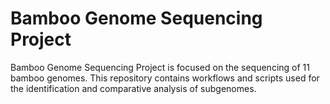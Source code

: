 # Bamboo Genome Sequencing Project

Bamboo Genome Sequencing Project is focused on the sequencing of 11 bamboo genomes. 
This repository contains workflows and scripts used for the identification and comparative analysis of subgenomes.
